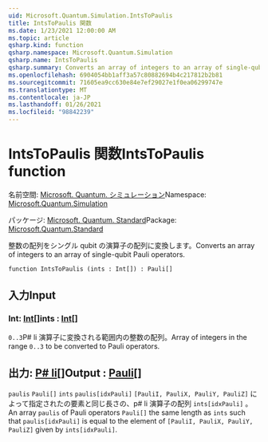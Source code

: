 ```yaml
---
uid: Microsoft.Quantum.Simulation.IntsToPaulis
title: IntsToPaulis 関数
ms.date: 1/23/2021 12:00:00 AM
ms.topic: article
qsharp.kind: function
qsharp.namespace: Microsoft.Quantum.Simulation
qsharp.name: IntsToPaulis
qsharp.summary: Converts an array of integers to an array of single-qubit Pauli operators.
ms.openlocfilehash: 6904054bb1aff3a57c80882694b4c217812b2b81
ms.sourcegitcommit: 71605ea9cc630e84e7ef29027e1f0ea06299747e
ms.translationtype: MT
ms.contentlocale: ja-JP
ms.lasthandoff: 01/26/2021
ms.locfileid: "98842239"
---
```

# <a name="intstopaulis-function"></a><span data-ttu-id="f3e1f-102">IntsToPaulis 関数</span><span class="sxs-lookup"><span data-stu-id="f3e1f-102">IntsToPaulis function</span></span>

<span data-ttu-id="f3e1f-103">名前空間: [Microsoft. Quantum. シミュレーション](xref:Microsoft.Quantum.Simulation)</span><span class="sxs-lookup"><span data-stu-id="f3e1f-103">Namespace: [Microsoft.Quantum.Simulation](xref:Microsoft.Quantum.Simulation)</span></span>

<span data-ttu-id="f3e1f-104">パッケージ: [Microsoft. Quantum. Standard](https://nuget.org/packages/Microsoft.Quantum.Standard)</span><span class="sxs-lookup"><span data-stu-id="f3e1f-104">Package: [Microsoft.Quantum.Standard](https://nuget.org/packages/Microsoft.Quantum.Standard)</span></span>


<span data-ttu-id="f3e1f-105">整数の配列をシングル qubit の演算子の配列に変換します。</span><span class="sxs-lookup"><span data-stu-id="f3e1f-105">Converts an array of integers to an array of single-qubit Pauli operators.</span></span>

```qsharp
function IntsToPaulis (ints : Int[]) : Pauli[]
```


## <a name="input"></a><span data-ttu-id="f3e1f-106">入力</span><span class="sxs-lookup"><span data-stu-id="f3e1f-106">Input</span></span>

### <a name="ints--int"></a><span data-ttu-id="f3e1f-107">Int: [Int](xref:microsoft.quantum.lang-ref.int)[]</span><span class="sxs-lookup"><span data-stu-id="f3e1f-107">ints : [Int](xref:microsoft.quantum.lang-ref.int)[]</span></span>

<span data-ttu-id="f3e1f-108">`0..3`P# li 演算子に変換される範囲内の整数の配列。</span><span class="sxs-lookup"><span data-stu-id="f3e1f-108">Array of integers in the range `0..3`  to be converted to Pauli operators.</span></span>



## <a name="output--pauli"></a><span data-ttu-id="f3e1f-109">出力: [P# li](xref:microsoft.quantum.lang-ref.pauli)[]</span><span class="sxs-lookup"><span data-stu-id="f3e1f-109">Output : [Pauli](xref:microsoft.quantum.lang-ref.pauli)[]</span></span>

<span data-ttu-id="f3e1f-110">`paulis` `Pauli[]` `ints` `paulis[idxPauli]` `[PauliI, PauliX, PauliY, PauliZ]` によって指定されたの要素と同じ長さの、p# li 演算子の配列 `ints[idxPauli]` 。</span><span class="sxs-lookup"><span data-stu-id="f3e1f-110">An array `paulis` of Pauli operators `Pauli[]` the same length as `ints` such that `paulis[idxPauli]` is equal to the element of `[PauliI, PauliX, PauliY, PauliZ]` given by `ints[idxPauli]`.</span></span>